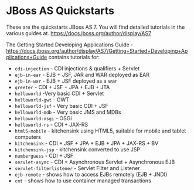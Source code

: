 JBoss AS Quickstarts
====================

These are the quickstarts JBoss AS 7. You will find detailed tutorials in the
various guides at.
<https://docs.jboss.org/author/display/AS7>

The Getting Started Developing Applications Guide -
<https://docs.jboss.org/author/display/AS7/Getting+Started+Developing+Applications+Guide>
contains tutorials for:

* `cdi-injection` - CDI injections & qualifiers + Servlet
* `ejb-in-ear` - EJB + JSF, JAR and WAR deployed as EAR
* `ejb-in-war` - EJB + JSF deployed as a war
* `greeter` - CDI + JSF + JPA + EJB + JTA
* `helloworld` -Very basic  CDI + Servlet
* `helloworld-gwt` - GWT
* `helloworld-jsf` - Very basic CDI + JSF
* `helloworld-mdb` - Very basic JMS and MDBs
* `helloworld-osgi` - OSGi
* `helloworld-rs` - CDI + JAX-RS
* `html5-mobile` - kitchensink using HTML5, suitable for mobile and tablet computers
* `kitchensink` - CDI + JSF + JPA + EJB + JPA + JAX-RS + BV
* `kitchensink-jsp` - kitchensink converted to use JSP
* `numberguess` - CDI + JSF
* `servlet-async` - CDI + Asynchronous Servlet + Asynchronous EJB 
* `servlet-filterlistener` - Servlet Filter and Listener
* `ejb-remote` - shows how to access EJBs remotely (EJB + JNDI)
* `cmt` - shows how to use container managed transactions


